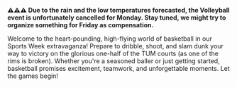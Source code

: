 **⚠️⚠️⚠️ Due to the rain and the low temperatures forecasted, the Volleyball event is unfortunately cancelled for Monday. Stay tuned, we might try to organize something for Friday as compensation.**

Welcome to the heart-pounding, high-flying world of basketball in our Sports Week extravaganza! Prepare to dribble, shoot, and slam dunk your way to victory on the glorious one-half of the TUM courts (as one of the rims is broken). Whether you're a seasoned baller or just getting started, basketball promises excitement, teamwork, and unforgettable moments. Let the games begin!